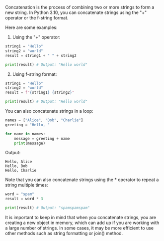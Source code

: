 Concatenation is the process of combining two or more strings to form a new string. In Python 3.10, you can concatenate strings using the "+" operator or the f-string format.

Here are some examples:

1. Using the "+" operator:

```python
string1 = "Hello"
string2 = "world"
result = string1 + " " + string2

print(result) # Output: "Hello world"
```

2. Using f-string format:

```python
string1 = "Hello"
string2 = "world"
result = f"{string1} {string2}"

print(result) # Output: "Hello world"
```

You can also concatenate strings in a loop:

```python
names = ["Alice", "Bob", "Charlie"]
greeting = "Hello, "

for name in names:
    message = greeting + name
    print(message)
```

Output:
```
Hello, Alice
Hello, Bob
Hello, Charlie
```

Note that you can also concatenate strings using the * operator to repeat a string multiple times:

```python
word = "spam"
result = word * 3

print(result) # Output: "spamspamspam"
```

It is important to keep in mind that when you concatenate strings, you are creating a new object in memory, which can add up if you are working with a large number of strings. In some cases, it may be more efficient to use other methods such as string formatting or join() method.